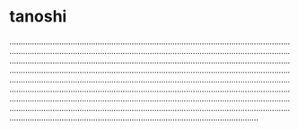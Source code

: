 # tanoshi

..............................................................................................................................................................................................................................................................................................................................................................................................................................................................................................................................................................................................................................................................................................................................................................................................................................................................................................................................................................................................................................................................................................................................................
